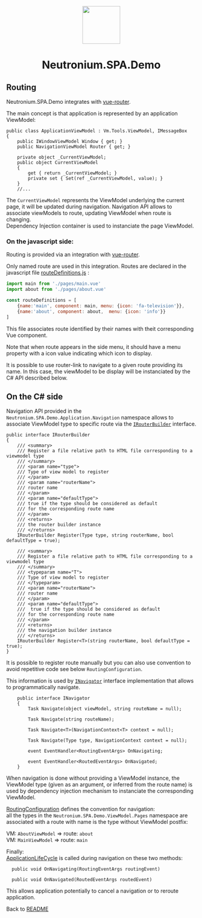 <p align="center"><img width="100" src="https://raw.githubusercontent.com/NeutroniumCore/neutronium-vue/master/template/src/assets/logo.png"></p>
<h1 align="center">Neutronium.SPA.Demo</h1>

## Routing

Neutronium.SPA.Demo integrates with [vue-router](https://router.vuejs.org/en/).

The main concept is that application is represented by an application ViewModel:

```CSharp
public class ApplicationViewModel : Vm.Tools.ViewModel, IMessageBox 
{
    public IWindowViewModel Window { get; }
    public NavigationViewModel Router { get; }

    private object _CurrentViewModel;
    public object CurrentViewModel 
    {
        get { return _CurrentViewModel; }
        private set { Set(ref _CurrentViewModel, value); }
    }
    //...
```
The `CurrentViewModel` represents the ViewModel underlying the current page, it will be updated during navigation.
Navigation API allows to associate viewModels to route, updating ViewModel when route is changing.<br>
Dependency Injection container is used to instanciate the page ViewModel.

### On the javascript side:
Routing is provided via an integration with [vue-router](https://router.vuejs.org/en/).

Only named route are used in this integration. Routes are declared in the javascript file [routeDefinitions.js](./Neutronium.SPA.Demo/View/Main/src/routeDefinitions.js) :


```javascript
import main from './pages/main.vue'
import about from './pages/about.vue'

const routeDefinitions = [
    {name:'main', component: main, menu: {icon: 'fa-television'}},
    {name:'about', component: about,  menu: {icon: 'info'}}
]
```
This file associates route identified by their names with theit corresponding Vue component.<br>

Note that when route appears in the side menu, it should have a menu property with a icon value indicating which icon to display.

It is possible to use router-link to navigate to a given route providing its name. In this case, the viewModel to be display will be instanciated by the C# API described below.

## On the C# side

Navigation API provided in the `Neutronium.SPA.Demo.Application.Navigation` namespace allows to associate ViewModel type to specific route via the [`IRouterBuilder`](../Neutronium.SPA.Demo/Application/Navigation/IRouterBuilder.cs) interface.
```cSharp
public interface IRouterBuilder
{
    /// <summary>
    /// Register a file relative path to HTML file corresponding to a   viewmodel type 
    /// </summary>
    /// <param name="type">
    /// Type of view model to register
    /// </param>
    /// <param name="routerName">
    /// router name
    /// </param>
    /// <param name="defaultType">
    /// true if the type should be considered as default 
    /// for the corresponding route name
    /// </param>
    /// <returns>
    /// the router builder instance
    /// </returns>
    IRouterBuilder Register(Type type, string routerName, bool defaultType = true);

    /// <summary>
    /// Register a file relative path to HTML file corresponding to a viewmodel type 
    /// </summary>
    /// <typeparam name="T">
    /// Type of view model to register
    /// </typeparam>
    /// <param name="routerName">
    /// router name
    /// </param>
    /// <param name="defaultType">
    ///  true if the type should be considered as default 
    /// for the corresponding route name
    /// </param>
    /// <returns>
    /// the navigation builder instance
    /// </returns>
    IRouterBuilder Register<T>(string routerName, bool defaultType = true);
}
```

It is possible to register route manually but you can also use convention to avoid repetitive code see below `RoutingConfiguration`.

This information is used by [`INavigator`](../Neutronium.SPA.Demo/Application/Navigation/INavigator.cs) interface implementation that allows to programmatically navigate.

```CSharp
    public interface INavigator
    {
        Task Navigate(object viewModel, string routeName = null);

        Task Navigate(string routeName);

        Task Navigate<T>(NavigationContext<T> context = null);

        Task Navigate(Type type, NavigationContext context = null);

        event EventHandler<RoutingEventArgs> OnNavigating;

        event EventHandler<RoutedEventArgs> OnNavigated;
    }
```

When navigation is done without providing a ViewModel instance, the ViewModel type (given as an argument, or inferred from the route name) is used by dependency injection mechanism to instanciate the corresponding ViewModel.<br>

[RoutingConfiguration](../Neutronium.SPA.Demo/App_start/RoutingConfiguration.cs) defines the convention for navigation: <br>
 all the types in the `Neutronium.SPA.Demo.ViewModel.Pages` namespace are associated with a route with name is the type without ViewModel postfix:

VM: `AboutViewModel` => route: `about`<br>
VM: `MainViewModel` => route: `main`

Finally:<br>
[ApplicationLifeCycle](../Neutronium.SPA.Demo/App_start/ApplicationLifeCycle.cs) is called during navigation on these two methods:

```CSharp
  public void OnNavigating(RoutingEventArgs routingEvent)
  
  public void OnNavigated(RoutedEventArgs routedEvent)
```
This allows application potentially to cancel a navigation or to reroute application.

Back to [README](../README.md)

